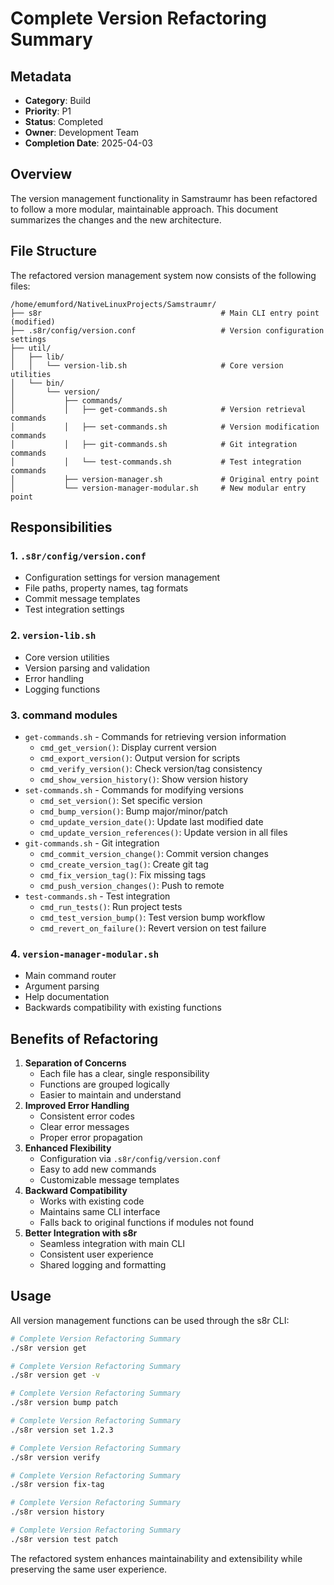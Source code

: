 <!--
Copyright (c) 2025 Eric C. Mumford (@heymumford)

This software was developed with analytical assistance from AI tools 
including Claude 3.7 Sonnet, Claude Code, and Google Gemini Deep Research,
which were used as paid services. All intellectual property rights 
remain exclusively with the copyright holder listed above.

Licensed under the Mozilla Public License 2.0
-->


# Complete Version Refactoring Summary

## Metadata

- **Category**: Build
- **Priority**: P1
- **Status**: Completed
- **Owner**: Development Team
- **Completion Date**: 2025-04-03

## Overview

The version management functionality in Samstraumr has been refactored to follow a more modular, maintainable approach. This document summarizes the changes and the new architecture.

## File Structure

The refactored version management system now consists of the following files:

```
/home/emumford/NativeLinuxProjects/Samstraumr/
├── s8r                                        # Main CLI entry point (modified)
├── .s8r/config/version.conf                   # Version configuration settings
├── util/
│   ├── lib/
│   │   └── version-lib.sh                     # Core version utilities
│   └── bin/
│       └── version/
│           ├── commands/
│           │   ├── get-commands.sh            # Version retrieval commands
│           │   ├── set-commands.sh            # Version modification commands  
│           │   ├── git-commands.sh            # Git integration commands
│           │   └── test-commands.sh           # Test integration commands
│           ├── version-manager.sh             # Original entry point
│           └── version-manager-modular.sh     # New modular entry point
```

## Responsibilities

### 1. `.s8r/config/version.conf`

- Configuration settings for version management
- File paths, property names, tag formats
- Commit message templates
- Test integration settings

### 2. `version-lib.sh`

- Core version utilities
- Version parsing and validation
- Error handling
- Logging functions

### 3. command modules

- `get-commands.sh` - Commands for retrieving version information
  - `cmd_get_version()`: Display current version
  - `cmd_export_version()`: Output version for scripts
  - `cmd_verify_version()`: Check version/tag consistency
  - `cmd_show_version_history()`: Show version history
- `set-commands.sh` - Commands for modifying versions
  - `cmd_set_version()`: Set specific version
  - `cmd_bump_version()`: Bump major/minor/patch
  - `cmd_update_version_date()`: Update last modified date
  - `cmd_update_version_references()`: Update version in all files
- `git-commands.sh` - Git integration
  - `cmd_commit_version_change()`: Commit version changes
  - `cmd_create_version_tag()`: Create git tag
  - `cmd_fix_version_tag()`: Fix missing tags
  - `cmd_push_version_changes()`: Push to remote
- `test-commands.sh` - Test integration
  - `cmd_run_tests()`: Run project tests
  - `cmd_test_version_bump()`: Test version bump workflow
  - `cmd_revert_on_failure()`: Revert version on test failure

### 4. `version-manager-modular.sh`

- Main command router
- Argument parsing
- Help documentation
- Backwards compatibility with existing functions

## Benefits of Refactoring

1. **Separation of Concerns**
   - Each file has a clear, single responsibility
   - Functions are grouped logically
   - Easier to maintain and understand
2. **Improved Error Handling**
   - Consistent error codes
   - Clear error messages
   - Proper error propagation
3. **Enhanced Flexibility**
   - Configuration via `.s8r/config/version.conf`
   - Easy to add new commands
   - Customizable message templates
4. **Backward Compatibility**
   - Works with existing code
   - Maintains same CLI interface
   - Falls back to original functions if modules not found
5. **Better Integration with s8r**
   - Seamless integration with main CLI
   - Consistent user experience
   - Shared logging and formatting

## Usage

All version management functions can be used through the s8r CLI:

```bash
# Complete Version Refactoring Summary
./s8r version get

# Complete Version Refactoring Summary
./s8r version get -v

# Complete Version Refactoring Summary
./s8r version bump patch

# Complete Version Refactoring Summary
./s8r version set 1.2.3

# Complete Version Refactoring Summary
./s8r version verify

# Complete Version Refactoring Summary
./s8r version fix-tag

# Complete Version Refactoring Summary
./s8r version history

# Complete Version Refactoring Summary
./s8r version test patch
```

The refactored system enhances maintainability and extensibility while preserving the same user experience.
